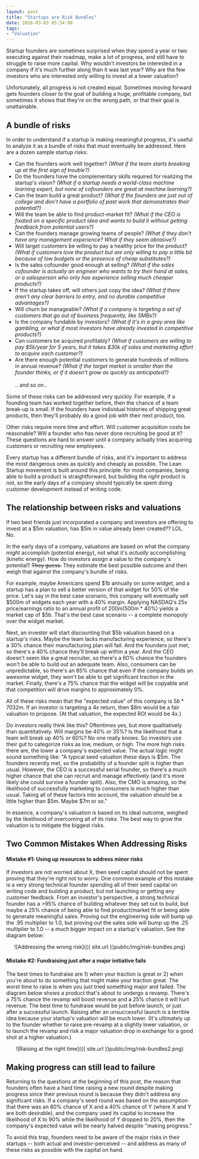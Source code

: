 ```yaml
---
layout: post
title: "Startups are Risk Bundles"
date: 2016-03-03 05:54:00
tags:
- "Valuation"
---
```

Startup founders are sometimes surprised when they spend a year or two executing against their roadmap, make a lot of progress, and still have to struggle to raise more capital. Why wouldn't investors be interested in a company if it's much further along than it was last year? Why are the few investors who are interested only willing to invest at a lower valuation?

Unfortunately, all progress is not created equal. Sometimes moving forward gets founders closer to the goal of building a huge, profitable company, but sometimes it shows that they're on the wrong path, or that their goal is unattainable. 

## A bundle of risks 
In order to understand if a startup is making meaningful progress, it's useful to analyze it as a bundle of risks that must eventually be addressed. Here are a dozen sample startup risks:

- Can the founders work well together? _(What if the team starts breaking up at the first sign of trouble?)_
- Do the founders have the complementary skills required for realizing the startup's vision? _(What if a startup needs a world-class machine learning expert, but none of cofounders are great at machine learning?)_
- Can the team build a great product? _(What if the founders are just out of college and don't have a portfolio of past work that demonstrates their potential?)_
- Will the team be able to find product-market fit? _(What if the CEO is fixated on a specific product idea and wants to build it without getting feedback from potential users?)_
- Can the founders manage growing teams of people? _(What if they don't have any management experience? What if they seem abrasive?)_
- Will target customers be willing to pay a healthy price for the product? _(What if customers love the product but are only willing to pay a little bit because of low budgets or the presence of cheap substitutes?)_
- Is the sales cofounder good enough at selling? _(What if the sales cofounder is actually an engineer who wants to try their hand at sales, or a salesperson who only has experience selling much cheaper products?)_
- If the startup takes off, will others just copy the idea? _(What if there aren't any clear barriers to entry, and no durable competitive advantages?)_
- Will churn be manageable? _(What if a company is targeting a set of customers that go out of business frequently, like SMBs?)_
- Is the company fundable by investors? _(What if it's in a gray area like gambling, or what if most investors have already invested in competitive products?)_
- Can customers be acquired profitably? _(What if customers are willing to pay $5k/year for 5 years, but it takes $30k of sales and marketing effort to acquire each customer?)_ 
- Are there enough potential customers to generate hundreds of millions in annual revenue? _(What if the target market is smaller than the founder thinks, or if it doesn't grow as quickly as anticipated?)_<br><br>.. and so on..

Some of these risks can be addressed very quickly. For example, if a founding team has worked together before, then the chance of a team break-up is small. If the founders have individual histories of shipping great products, then they'll probably do a good job with their next product, too.

Other risks require more time and effort. Will customer acquisition costs be reasonable? Will a founder who has never done recruiting be good at it? These questions are hard to answer until a company actually tries acquiring customers or recruiting new employees. 

Every startup has a different bundle of risks, and it's important to address the most dangerous ones as quickly and cheaply as possible. The Lean Startup movement is built around this principle: for most companies, being able to build a product is straightforward, but building the _right_ product is not, so the early days of a company should typically be spent doing customer development instead of writing code. 

## The relationship between risks and valuations
If two best friends just incorporated a company and investors are offering to invest at a $5m valuation, has $5m in value already been created?? LOL. No.

In the early days of a company, valuations are based on what the company _might_ accomplish (potential energy), not what it's _actually_ accomplishing (kinetic energy). How do investors assign a value to the company's potential? <strike>They guess.</strike> They estimate the best possible outcome and then weigh that against the company's bundle of risks. 

For example, maybe Americans spend $1b annually on some widget, and a startup has a plan to sell a better version of that widget for 50% of the price. Let's say in the best case scenario, this company will eventually sell $500m of widgets each year with a 40% margin. Applying NASDAQ's 25x price/earnings ratio to an annual profit of $200m ($500m * 40%) yields a market cap of $5b. That's the best case scenario -- a complete monopoly over the widget market.

Next, an investor will start discounting that $5b valuation based on a startup's risks. Maybe the team lacks manufacturing experience, so there's a 30% chance their manufacturing plan will fail. And the founders just met, so there's a 40% chance they'll break up within a year. And the CEO doesn't seem like a great recruiter, so there's a 60% chance the founders won't be able to build out an adequate team. Also, consumers can be unpredictable, so there's an 85% chance that even if the company builds an awesome widget, they won't be able to get significant traction in the market. Finally, there's a 75% chance that the widget will be copyable and that competition will drive margins to approximately 0%.

All of these risks mean that the "expected value" of this company is $5b * 70% * 60% * 40% * 15% * 25% = ~$32m. If an investor is targeting a 4x return, then $8m would be a fair valuation to propose. (At that valuation, the expected ROI would be 4x.)

Do investors really think like this? Oftentimes yes, but more qualitatively than quantitatively. Will margins be 40% or 35%? Is the likelihood that a team will break up 40% or 60%? No one really knows. So investors use their gut to categorize risks as low, medium, or high. The more high risks there are, the lower a company's expected value. The actual logic might sound something like: "A typical seed valuation these days is $5m. The founders recently met, so the probability of a founder split is higher than usual. However, the CEO is a successful serial founder, so there's a much higher chance that she can recruit and manage effectively (and it's more likely she could survive a founder split). Also, the CMO is amazing, so the likelihood of successfully marketing to consumers is much higher than usual. Taking all of these factors into account, the valuation should be a little higher than $5m. Maybe $7m or so."

In essence, a company's valuation is based on its ideal outcome, weighed by the likelihood of overcoming all of its risks. The best way to grow the valuation is to mitigate the biggest risks. 

## Two Common Mistakes When Addressing Risks

#### Mistake #1: Using up resources to address minor risks
If investors are not worried about X, then seed capital should not be spent proving that they're right not to worry. One common example of this mistake is a very strong technical founder spending all of their seed capital on writing code and building a product, but not launching or getting any customer feedback. From an investor's perspective, a strong technical founder has a >95% chance of building whatever they set out to build, but maybe a 25% chance of being able to find product/market fit or being able to generate meaningful sales. Proving out the engineering side will bump up the .95 multiplier to 1.0, but proving out the sales side will bump up the .25 multiplier to 1.0 -- a much bigger impact on a startup's valuation. See the diagram below:

<center>![Addressing the wrong risk]({{ site.url }}public/img/risk-bundles.png)</center>

#### Mistake #2: Fundraising just after a major initiative fails

The best times to fundraise are 1) when your traction is great or 2) when you're about to do something that might make your traction great. The worst time to raise is when you just tried something major and failed. The diagram below shows a product that's about to undergo a revamp. There's a 75% chance the revamp will boost revenue and a 25% chance it will hurt revenue. The best time to fundraise would be just before launch, or just after a successful launch. Raising after an unsuccessful launch is a terrible idea because your startup's valuation will be much lower. (It's ultimately up to the founder whether to raise pre-revamp at a slightly lower valuation, or to launch the revamp and risk a major valuation drop in exchange for a good shot at a higher valuation.)

<center>![Raising at the right time]({{ site.url }}public/img/risk-bundles2.png)</center>


## Making progress can still lead to failure
Returning to the questions at the beginning of this post, the reason that founders often have a hard time raising a new round despite making progress since their previous round is because they didn't address any significant risks. If a company's seed round was based on the assumption that there was an 80% chance of X and a 40% chance of Y (where X and Y are both desirable), and the company used its capital to increase the likelihood of X to 90% while the likelihood of Y dropped to 20%, then the company's expected value will be nearly halved despite "making progress."

To avoid this trap, founders need to be aware of the major risks in their startups -- both actual and investor-perceived -- and address as many of these risks as possible with the capital on hand.